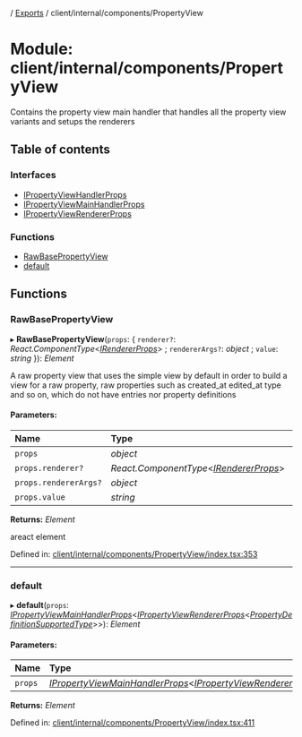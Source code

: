 [](../README.md) / [Exports](../modules.md) / client/internal/components/PropertyView

# Module: client/internal/components/PropertyView

Contains the property view main handler that handles all
the property view variants and setups the renderers

## Table of contents

### Interfaces

- [IPropertyViewHandlerProps](../interfaces/client_internal_components_propertyview.ipropertyviewhandlerprops.md)
- [IPropertyViewMainHandlerProps](../interfaces/client_internal_components_propertyview.ipropertyviewmainhandlerprops.md)
- [IPropertyViewRendererProps](../interfaces/client_internal_components_propertyview.ipropertyviewrendererprops.md)

### Functions

- [RawBasePropertyView](client_internal_components_propertyview.md#rawbasepropertyview)
- [default](client_internal_components_propertyview.md#default)

## Functions

### RawBasePropertyView

▸ **RawBasePropertyView**(`props`: { `renderer?`: *React.ComponentType*<[*IRendererProps*](../interfaces/client_internal_renderer.irendererprops.md)\> ; `rendererArgs?`: *object* ; `value`: *string*  }): *Element*

A raw property view that uses the simple view
by default in order to build a view for a raw property, raw properties
such as created_at edited_at type and so on, which do not have entries
nor property definitions

#### Parameters:

Name | Type | Description |
:------ | :------ | :------ |
`props` | *object* | the props   |
`props.renderer?` | *React.ComponentType*<[*IRendererProps*](../interfaces/client_internal_renderer.irendererprops.md)\> | - |
`props.rendererArgs?` | *object* | - |
`props.value` | *string* | - |

**Returns:** *Element*

areact element

Defined in: [client/internal/components/PropertyView/index.tsx:353](https://github.com/onzag/itemize/blob/5fcde7cf/client/internal/components/PropertyView/index.tsx#L353)

___

### default

▸ **default**(`props`: [*IPropertyViewMainHandlerProps*](../interfaces/client_internal_components_propertyview.ipropertyviewmainhandlerprops.md)<[*IPropertyViewRendererProps*](../interfaces/client_internal_components_propertyview.ipropertyviewrendererprops.md)<[*PropertyDefinitionSupportedType*](base_root_module_itemdefinition_propertydefinition_types.md#propertydefinitionsupportedtype)\>\>): *Element*

#### Parameters:

Name | Type |
:------ | :------ |
`props` | [*IPropertyViewMainHandlerProps*](../interfaces/client_internal_components_propertyview.ipropertyviewmainhandlerprops.md)<[*IPropertyViewRendererProps*](../interfaces/client_internal_components_propertyview.ipropertyviewrendererprops.md)<[*PropertyDefinitionSupportedType*](base_root_module_itemdefinition_propertydefinition_types.md#propertydefinitionsupportedtype)\>\> |

**Returns:** *Element*

Defined in: [client/internal/components/PropertyView/index.tsx:411](https://github.com/onzag/itemize/blob/5fcde7cf/client/internal/components/PropertyView/index.tsx#L411)
